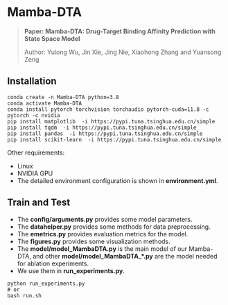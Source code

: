 # Mamba-DTA

> **Paper: Mamba-DTA: Drug-Target Binding Affinity Prediction with State Space Model**
>
> Author: Yulong Wu, Jin Xie, Jing Nie, Xiaohong Zhang and Yuansong Zeng

## Installation

```
conda create -n Mamba-DTA python=3.8
conda activate Mamba-DTA
conda install pytorch torchvision torchaudio pytorch-cuda=11.8 -c pytorch -c nvidia
pip install matplotlib  -i https://pypi.tuna.tsinghua.edu.cn/simple
pip install tqdm  -i https://pypi.tuna.tsinghua.edu.cn/simple
pip install pandas  -i https://pypi.tuna.tsinghua.edu.cn/simple
pip install scikit-learn  -i https://pypi.tuna.tsinghua.edu.cn/simple
```

Other requirements:
- Linux
- NVIDIA GPU
- The detailed environment configuration is shown in **environment.yml**.

## Train and Test

- The **config/arguments.py** provides some model parameters.
- The **datahelper.py** provides some methods for data preprocessing.
- The **emetrics.py** provides evaluation metrics for the model.
- The **figures.py** provides some visualization methods.
- The **model/model_MambaDTA.py** is the main model of our Mamba-DTA, and other **model/model_MambaDTA_\*.py** are the model needed for ablation experiments.
- We use them in **run_experiments.py**.

```
python run_experiments.py
# or
bash run.sh
```


